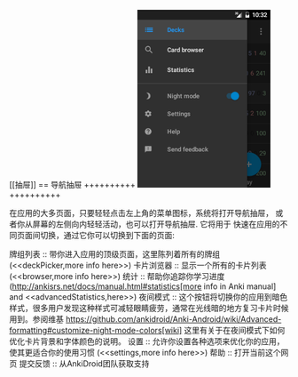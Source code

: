  
[[抽屉]]
== 导航抽屉
++++++++++
<img src="img/2-navigation_drawer.png">
++++++++++

在应用的大多页面，只要轻轻点击左上角的菜单图标，系统将打开导航抽屉，
或者你从屏幕的左侧向内轻轻活动，也可以打开导航抽屉. 它将用于
快速在应用的不同页面间切换，通过它你可以切换到下面的页面:

牌组列表 :: 带你进入应用的顶级页面，这里陈列着所有的牌组(<<deckPicker,more info here>>)
卡片浏览器 :: 显示一个所有的卡片列表 (<<browser,more info here>>)
统计 :: 帮助你追踪你学习进度 (http://ankisrs.net/docs/manual.html#statistics[more info in Anki manual] and <<advancedStatistics,here>>)
夜间模式 :: 这个按钮将切换你的应用到暗色样式，很多用户发现这种样式可减轻眼睛疲劳，通常在光线暗的地方复习卡片时候用到。参阅维基 https://github.com/ankidroid/Anki-Android/wiki/Advanced-formatting#customize-night-mode-colors[wiki] 这里有关于在夜间模式下如何优化卡片背景和字体颜色的说明。
设置 :: 允许你设置各种选项来优化你的应用，使其更适合你的使用习惯 (<<settings,more info here>>)
帮助 :: 打开当前这个网页
提交反馈 :: 从AnkiDroid团队获取支持
